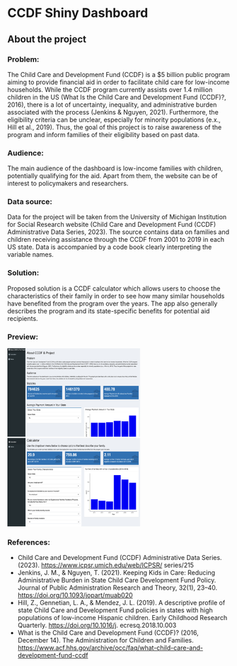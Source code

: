 # CCDF Shiny Dashboard

## About the project
### Problem:

The Child Care and Development Fund (CCDF) is a $5 billion public program aiming to provide financial aid in order to facilitate child care for low-income households. While the CCDF program currently assists over 1.4 million children in the US (What Is the Child Care and Development Fund (CCDF)?, 2016), there is a lot of uncertainty, inequality, and administrative burden associated with the process (Jenkins & Nguyen, 2021). Furthermore, the eligibility criteria can be unclear, especially for minority populations (e.x., Hill et al., 2019). Thus, the goal of this project is to raise awareness of the program and inform families of their eligibility based on past data.

### Audience:
The main audience of the dashboard is low-income families with children, potentially qualifying for the aid. Apart from them, the website can be of interest to policymakers and researchers.

### Data source:
Data for the project will be taken from the University of Michigan Institution for Social Research website (Child Care and Development Fund (CCDF) Administrative Data Series, 2023). The source contains data on families and children receiving assistance through the CCDF from 2001 to 2019 in each US state. Data is accompanied by a code book clearly interpreting the variable names.

### Solution:
Proposed solution is a CCDF calculator which allows users to choose the characteristics of their family in order to see how many similar households have benefited from the program over the years. The app also generally describes the program and its state-specific benefits for potential aid recipients.

### Preview:
<img src="/Preview_1.png" width="300" height="200">  <img src="/Preview_2.png" width="300" height="200"> 

### References:
- Child Care and Development Fund (CCDF) Administrative Data Series. (2023). https://www.icpsr.umich.edu/web/ICPSR/ series/215
- Jenkins, J. M., & Nguyen, T. (2021). Keeping Kids in Care: Reducing Administrative Burden in State Child Care Development Fund Policy. Journal of Public Administration Research and Theory, 32(1), 23–40. https://doi.org/10.1093/jopart/muab020
- Hill, Z., Gennetian, L. A., & Mendez, J. L. (2019). A descriptive profile of state Child Care and Development Fund policies in states with high populations of low-income Hispanic children. Early Childhood Research Quarterly. https://doi.org/10.1016/j. ecresq.2018.10.003
- What is the Child Care and Development Fund (CCDF)? (2016, December 14). The Administration for Children and Families. https://www.acf.hhs.gov/archive/occ/faq/what-child-care-and-development-fund-ccdf

